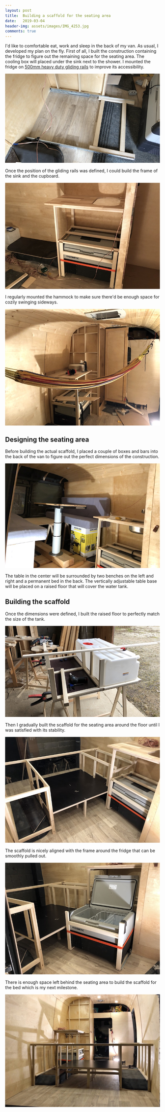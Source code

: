 ```yaml
---
layout: post
title:  Building a scaffold for the seating area
date:   2019-03-04
header-img: assets/images/IMG_4253.jpg
comments: true
---
```


I'd like to comfortable eat, work and sleep in the back of my van. As usual, I developed my plan on the fly. First of all, I built the construction containing the fridge to figure out the remaining space for the seating area. The cooling box will placed under the sink next to the shower. I mounted the fridge on [500mm heavy duty gliding rails](https://www.amazon.de/Vollauszüge-Teleskopschiene-eingeschoben-kugelgelagert-Tragkraft/dp/B06W5GGHSK?tag=mumothhoofba-21) to improve its accessibility.

![Gliding rails holding the fridge](/assets/images/IMG_4216.jpg)

Once the position of the gliding rails was defined, I could build the frame of the sink and the cupboard.

![Frame of the sink and cupboard](/assets/images/IMG_4225.jpg)

I regularly mounted the hammock to make sure there'd be enough space for cozily swinging sideways.

![Hammock next to the sink](/assets/images/IMG_4218.jpg)

## Designing the seating area

Before building the actual scaffold, I placed a couple of boxes and bars into the back of the van to figure out the perfect dimensions of the construction.

![Prototype made out of boxes](/assets/images/IMG_4233.jpg)

The table in the center will be surrounded by two benches on the left and right and a permanent bed in the back. The vertically adjustable table base will be placed on a raised floor that will cover the water tank.

## Building the scaffold

Once the dimensions were defined, I built the raised floor to perfectly match the size of the tank.

![Raised floor covering the water tank](/assets/images/IMG_4237.jpg)

Then I gradually built the scaffold for the seating area around the floor until I was satisfied with its stability.

![Scaffold from the front](/assets/images/IMG_4247.jpg)

The scaffold is nicely aligned with the frame around the fridge that can be smoothly pulled out.

![Pulled out fridge in the front of the scaffold](/assets/images/IMG_4248.jpg)

There is enough space left behind the seating area to build the scaffold for the bed which is my next milestone.

![Scaffold from the back](/assets/images/IMG_4253.jpg)
